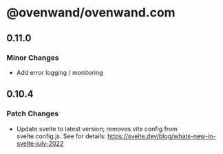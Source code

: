# @ovenwand/ovenwand.com

## 0.11.0

### Minor Changes

- Add error logging / monitoring

## 0.10.4

### Patch Changes

- Update svelte to latest version; removes vite config from svelte.config.js. See for details: https://svelte.dev/blog/whats-new-in-svelte-july-2022
